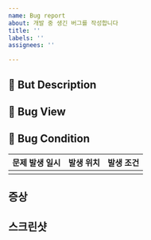 ```yaml
---
name: Bug report
about: 개발 중 생긴 버그를 작성합니다
title: ''
labels: ''
assignees: ''

---
```


## 🐞 But Description
<!-- 버그에 대해 설명해주세요. -->

## 📍 Bug View
<!-- 버그가 발생한 View를 올려주세요. -->

## 👀 Bug Condition
| 문제 발생 일시 |  발생 위치  | 발생 조건 |
| --- | --- | --- | 
|  |  |  | 

## 증상 
<!-- 문제 증상에 대해서 설명해주세요. -->

## 스크린샷
<!-- 스크린샷을 첨부해주세요. -->
